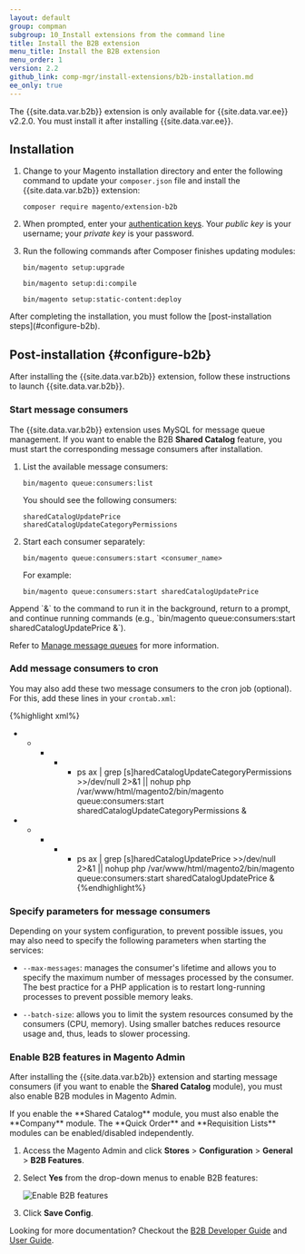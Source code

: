 ```yaml
---
layout: default
group: compman
subgroup: 10_Install extensions from the command line
title: Install the B2B extension
menu_title: Install the B2B extension
menu_order: 1
version: 2.2
github_link: comp-mgr/install-extensions/b2b-installation.md
ee_only: true
---
```


<div class="bs-callout bs-callout-warning" markdown="1">
The {{site.data.var.b2b}} extension is only available for {{site.data.var.ee}} v2.2.0. You must install it after installing {{site.data.var.ee}}.
</div>

## Installation
1.  Change to your Magento installation directory and enter the following command to update your `composer.json` file and install the {{site.data.var.b2b}} extension:

    ```
    composer require magento/extension-b2b
    ```

2.  When prompted, enter your <a href="{{page.baseurl}}install-gde/prereq/connect-auth.html">authentication keys</a>. Your *public key* is your username; your *private key* is your password.

3.  Run the following commands after Composer finishes updating modules:

    ```
    bin/magento setup:upgrade

    bin/magento setup:di:compile

    bin/magento setup:static-content:deploy
    ```

<div class="bs-callout bs-callout-info" markdown="1">
After completing the installation, you must follow the [post-installation steps](#configure-b2b).
</div>

## Post-installation {#configure-b2b}
After installing the {{site.data.var.b2b}} extension, follow these instructions to launch {{site.data.var.b2b}}.

### Start message consumers
The {{site.data.var.b2b}} extension uses MySQL for message queue management. If you want to enable the B2B **Shared Catalog** feature, you must start the corresponding message consumers after installation.

1.  List the available message consumers:

    ```
    bin/magento queue:consumers:list
    ```

    You should see the following consumers:

    ```
    sharedCatalogUpdatePrice
    sharedCatalogUpdateCategoryPermissions
    ```

2.  Start each consumer separately:

    ```
    bin/magento queue:consumers:start <consumer_name>
    ```

    For example:

    ```
    bin/magento queue:consumers:start sharedCatalogUpdatePrice
    ```

<div class="bs-callout bs-callout-tip" markdown="1">
Append `&` to the command to run it in the background, return to a prompt, and continue running commands (e.g., `bin/magento queue:consumers:start sharedCatalogUpdatePrice &`).
</div>

Refer to [Manage message queues]({{page.baseurl}}config-guide/mq/manage-mysql.html) for more information.

### Add message consumers to cron
You may also add these two message consumers to the cron job (optional). For this, add these lines in your `crontab.xml`:

{%highlight xml%}
* * * * * ps ax | grep [s]haredCatalogUpdateCategoryPermissions >>/dev/null 2>&1 || nohup php /var/www/html/magento2/bin/magento queue:consumers:start sharedCatalogUpdateCategoryPermissions &
* * * * * ps ax | grep [s]haredCatalogUpdatePrice >>/dev/null 2>&1 || nohup php /var/www/html/magento2/bin/magento queue:consumers:start sharedCatalogUpdatePrice &
{%endhighlight%}

### Specify parameters for message consumers
Depending on your system configuration, to prevent possible issues, you may also need to specify the following parameters when starting the services:

-   `--max-messages`: manages the consumer's lifetime and allows you to specify the maximum number of messages processed by the consumer. The best practice for a PHP application is to restart long-running processes to prevent possible memory leaks.

-   `--batch-size`: allows you to limit the system resources consumed by the consumers (CPU, memory). Using smaller batches reduces resource usage and, thus, leads to slower processing.

### Enable B2B features in Magento Admin
After installing the {{site.data.var.b2b}} extension and starting message consumers (if you want to enable the **Shared Catalog** module), you must also enable B2B modules in Magento Admin.

<div class="bs-callout bs-callout-info" markdown="1">
If you enable the **Shared Catalog** module, you must also enable the **Company** module. The **Quick Order** and **Requisition Lists** modules can be enabled/disabled independently.
</div>

1.  Access the Magento Admin and click **Stores** > **Configuration** > **General** > **B2B Features**.

2.  Select **Yes** from the drop-down menus to enable B2B features:

    ![Enable B2B features]({{site.baseurl}}common/images/enable_b2b_features.png)

3.  Click **Save Config**.

Looking for more documentation? Checkout the [B2B Developer Guide]({{page.baseurl}}b2b/bk-b2b.html) and [User Guide](//docs.magento.com/m2/b2b/user_guide/getting-started.html).
